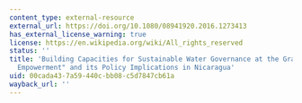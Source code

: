 ```yaml
---
content_type: external-resource
external_url: https://doi.org/10.1080/08941920.2016.1273413
has_external_license_warning: true
license: https://en.wikipedia.org/wiki/All_rights_reserved
status: ''
title: 'Building Capacities for Sustainable Water Governance at the Grassroots: "Organic
  Empowerment" and its Policy Implications in Nicaragua'
uid: 00cada43-7a59-440c-bb08-c5d7847cb61a
wayback_url: ''
---
```

